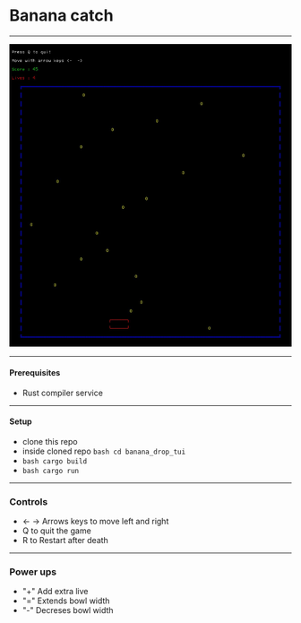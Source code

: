 # Banana catch

---

![Demo image](image.jpeg)

---

#### Prerequisites
- Rust compiler service

---

#### Setup
- clone this repo
- inside cloned repo ```bash cd banana_drop_tui```
- ```bash cargo build```
- ```bash cargo run```


---

### Controls

- <- -> Arrows keys to move left and right
- Q to quit the game
- R to Restart after death

---

### Power ups
- "+" Add extra live
- "=" Extends bowl width
- "-" Decreses bowl width
